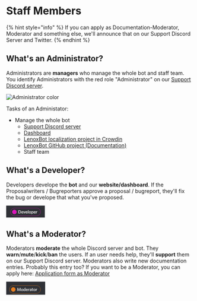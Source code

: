 # Staff Members

{% hint style="info" %}
If you can apply as Documentation-Moderator, Moderator and something else, we'll announce that on our Support Discord Server and Twitter.
{% endhint %}

## What's an Administrator?

Administrators are **managers** who manage the whole bot and staff team. You identify Administrators with the red role "Administrator" on our [Support Discord server](https://discordapp.com/invite/c7DUz35).

![Administrator color](https://cdn.discordapp.com/attachments/363384687751593985/493387331244523540/unknown.png)

Tasks of an Administator:

* Manage the whole bot
  * [Support Discord server](https://discordapp.com/invite/c7DUz35)
  * [Dashboard](https://lenoxbot.com)
  * [LenoxBot localization project in Crowdin](https://crowdin.com/project/lenoxbot)
  * [LenoxBot GitHub project \(Documentation\)](https://github.com/LenoxBot/LenoxBot-Docs)
  * Staff team

## What's a Developer?

Developers develope the **bot** and our **website/dashboard**. If the Proposalwriters / Bugreporters approve a proposal / bugreport, they'll fix the bug or develope that what you've proposed.

![Developer color](../.gitbook/assets/jayac11.png)

## What's a Moderator?

Moderators **moderate** the whole Discord server and bot. They **warn**/**mute**/**kick**/**ban** the users. If an user needs help, they'll **support** them on our Support Discord server. Moderators also write new documentation entries. Probably this entry too? If you want to be a Moderator, you can apply here: [Application form as Moderator](https://docs.google.com/forms/d/e/1FAIpQLSc48Vf2x0jQD6aZ2UINmPoGiWQcqlOzf83uW8SIw99GJa6rSA/closedform)

![Moderator color](../.gitbook/assets/screenshot_1%20%282%29.png)

